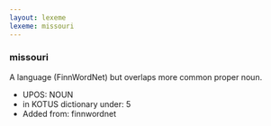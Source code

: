 ```yaml
---
layout: lexeme
lexeme: missouri
---
```


###  missouri

A language (FinnWordNet) but overlaps more common proper noun.
* UPOS:  NOUN
* in KOTUS dictionary under:  5
* Added from:  finnwordnet

